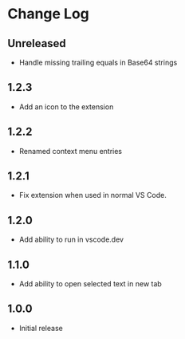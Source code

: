 # Change Log

## Unreleased

- Handle missing trailing equals in Base64 strings

## 1.2.3

- Add an icon to the extension

## 1.2.2

- Renamed context menu entries

## 1.2.1

- Fix extension when used in normal VS Code.

## 1.2.0

- Add ability to run in vscode.dev

## 1.1.0

- Add ability to open selected text in new tab

## 1.0.0

- Initial release
